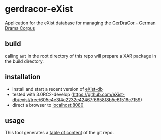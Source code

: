 # gerdracor-eXist
Application for the eXist database for managing the [GerDraCor - German Drama Corpus](https://github.com/dlina/gerdracor)

## build
calling `ant` in the root directory of this repo will prepare a XAR package in the build directory.

## installation
* install and start a recent version of [eXist-db](http://exist-db.org/exist/apps/homepage/index.html)
 * tested with 3.0RC2-develop (https://github.com/eXist-db/exist/tree/605c4e3f4c2232e42467f6658f8b5e61516c7159)
* direct a browser to [localhost:8080](http://localhost:8080)

## usage
This tool generates a [table of content](http://localhost:8080/exist/apps/gerdracor/index.thml) of the git repo.

